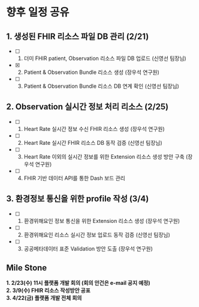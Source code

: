 # 향후 일정 공유

## 1. 생성된 FHIR 리소스 파일 DB 관리 (2/21)
- [ ] 1. 더미 FHIR patient, Observation 리소스 파일 DB 업로드 (신영선 팀장님) 
- [x] 2. Patient & Observation Bundle 리소스 생성  (장우석 연구원)
- [ ] 3. Patient & Observation Bundle 리소스 DB 연계 확인 (신영선 팀장님)

## 2. Observation 실시간 정보 처리 리소스 (2/25)
- [ ] 1. Heart Rate 실시간 정보 수신 FHIR 리소스 생성 (장우석 연구원)
- [ ] 2. Heart Rate 실시간 FHIR 리소스 DB 동작 검증 (신영선 팀장님)
- [ ] 3. Heart Rate 이외의 실시간 정보를 위한 Extension 리소스 생성 방안 구축 (장우석 연구원)
- [ ] 4. FHIR 기반 데이터 API를 통한 Dash 보드 관리 

## 3. 환경정보 통신을 위한 profile 작성 (3/4)
- [ ] 1. 환경위해요인 정보 통신을 위한 Extension 리소스 생성 (장우석 연구원)
- [ ] 2. 환경위해요인 리소스 실시간 정보 업로드 동작 검증 (신영선 팀장님)
- [ ] 3. 공공메타데이터 표준 Validation 방안 도출 (장우석 연구원)

## **Mile Stone**
**1. 2/23(수) 11시 플랫폼 개발 회의 (회의 안건은 e-mail 공지 예정)**   
**2. 3/9(수) FHIR 리소스 작성방안 공표**   
**3. 4/22(금) 플랫폼 개발 전체 회의**   

